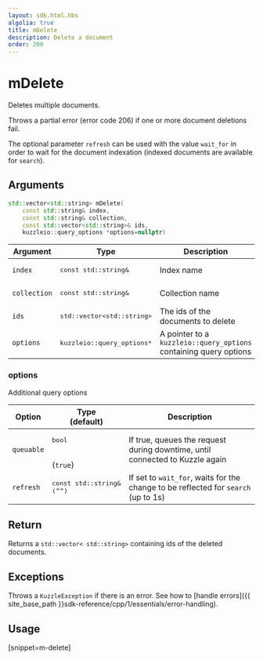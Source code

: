 ```yaml
---
layout: sdk.html.hbs
algolia: true
title: mDelete
description: Delete a document
order: 200
---
```


# mDelete

Deletes multiple documents.

Throws a partial error (error code 206) if one or more document deletions fail.

The optional parameter `refresh` can be used with the value `wait_for` in order to wait for the document indexation (indexed documents are available for `search`).

## Arguments

```cpp
std::vector<std::string> mDelete(
    const std::string& index,
    const std::string& collection,
    const std::vector<std::string>& ids,
    kuzzleio::query_options *options=nullptr)
```

| Argument | Type | Description |
| --- | --- | --- |
| `index` | <pre>const std::string&</pre> | Index name |
| `collection` | <pre>const std::string&</pre> | Collection name |
| `ids` | <pre>std::vector&lt;std::string&gt;</pre> | The ids of the documents to delete |
| `options` | <pre>kuzzleio::query_options*</pre> | A pointer to a `kuzzleio::query_options` containing query options |

### options

Additional query options

| Option | Type<br/>(default) | Description |
| ------ | -------------- | ----------- |
| `queuable` | <pre>bool</pre><br/>(`true`) | If true, queues the request during downtime, until connected to Kuzzle again  |
| `refresh` | <pre>const std::string&<br/>(`""`)</pre> | If set to `wait_for`, waits for the change to be reflected for `search` (up to 1s) |

## Return

Returns a `std::vector< std::string>` containing ids of the deleted documents.

## Exceptions

Throws a `KuzzleException` if there is an error. See how to [handle errors]({{ site_base_path }}sdk-reference/cpp/1/essentials/error-handling).

## Usage

[snippet=m-delete]
